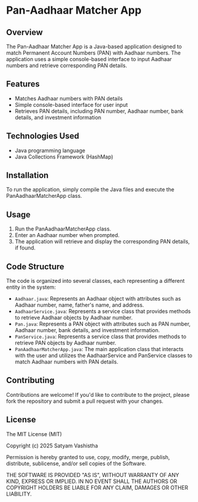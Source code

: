 # Pan-Aadhaar Matcher App

## Overview

The Pan-Aadhaar Matcher App is a Java-based application designed to match Permanent Account Numbers (PAN) with Aadhaar numbers. The application uses a simple console-based interface to input Aadhaar numbers and retrieve corresponding PAN details.

## Features

* Matches Aadhaar numbers with PAN details
* Simple console-based interface for user input
* Retrieves PAN details, including PAN number, Aadhaar number, bank details, and investment information

## Technologies Used

* Java programming language
* Java Collections Framework (HashMap)

## Installation

To run the application, simply compile the Java files and execute the PanAadhaarMatcherApp class.

## Usage

1. Run the PanAadhaarMatcherApp class.
2. Enter an Aadhaar number when prompted.
3. The application will retrieve and display the corresponding PAN details, if found.

## Code Structure

The code is organized into several classes, each representing a different entity in the system:

* `Aadhaar.java`: Represents an Aadhaar object with attributes such as Aadhaar number, name, father's name, and address.
* `AadhaarService.java`: Represents a service class that provides methods to retrieve Aadhaar objects by Aadhaar number.
* `Pan.java`: Represents a PAN object with attributes such as PAN number, Aadhaar number, bank details, and investment information.
* `PanService.java`: Represents a service class that provides methods to retrieve PAN objects by Aadhaar number.
* `PanAadhaarMatcherApp.java`: The main application class that interacts with the user and utilizes the AadhaarService and PanService classes to match Aadhaar numbers with PAN details.

## Contributing

Contributions are welcome! If you'd like to contribute to the project, please fork the repository and submit a pull request with your changes.

## License

The MIT License (MIT)

Copyright (c) 2025 Satyam Vashistha

Permission is hereby granted to use, copy, modify, merge, publish, distribute, sublicense, and/or sell copies of the Software.

THE SOFTWARE IS PROVIDED "AS IS", WITHOUT WARRANTY OF ANY KIND, EXPRESS OR IMPLIED. IN NO EVENT SHALL THE AUTHORS OR COPYRIGHT HOLDERS BE LIABLE FOR ANY CLAIM, DAMAGES OR OTHER LIABILITY.